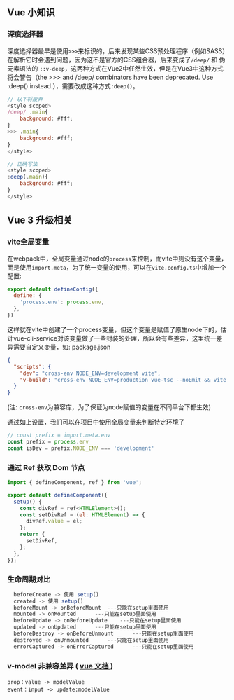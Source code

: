 <!--
 * @Author: ShawnPhang
 * @LastEditors: ShawnPhang
 * @Description: 
 * @Date: 2021-07-26 15:09:45
 * @LastEditTime: 2021-09-01 10:29:49
 * @site: book.palxp.com / blog.palxp.com
-->

## Vue 小知识

### 深度选择器

深度选择器最早是使用`>>>`来标识的，后来发现某些CSS预处理程序（例如SASS）在解析它时会遇到问题，因为这不是官方的CSS组合器，后来变成了`/deep/` 和 伪元素语法的 `::v-deep`，这两种方式在Vue2中任然生效，但是在Vue3中这种方式将会警告（the >>> and /deep/ combinators have been deprecated. Use :deep() instead.），需要改成这种方式`:deep()`。
```js
// 以下将废弃
<style scoped>
/deep/ .main{
    background: #fff;
}
>>> .main{
    background: #fff;
}
</style>

// 正确写法
<style scoped>
:deep(.main){
    background: #fff;
}
</style>
```

## Vue 3 升级相关

### vite全局变量

在webpack中，全局变量通过node的`process`来控制，而vite中则没有这个变量，而是使用`import.meta`，为了统一变量的使用，可以在`vite.config.ts`中增加一个配置:
```js
export default defineConfig({
  define: {
    'process.env': process.env,
  },
})
```
这样就在vite中创建了一个process变量，但这个变量是赋值了原生node下的，估计vue-cli-service对该变量做了一些封装的处理，所以会有些差异，这里统一差异需要自定义变量，如:
package.json
```json
{
  "scripts": {
    "dev": "cross-env NODE_ENV=development vite",
    "v-build": "cross-env NODE_ENV=production vue-tsc --noEmit && vite build"
  }
}
```
(注: `cross-env`为兼容库，为了保证为node赋值的变量在不同平台下都生效)

通过如上设置，我们可以在项目中使用全局变量来判断特定环境了
```js
// const prefix = import.meta.env
const prefix = process.env
const isDev = prefix.NODE_ENV === 'development'
```

### 通过 Ref 获取 Dom 节点

```js
import { defineComponent, ref } from 'vue';

export default defineComponent({
  setup() {
    const divRef = ref<HTMLElement>();
    const setDivRef = (el: HTMLElement) => {
      divRef.value = el;
    };
    return {
      setDivRef,
    };
  },
});
```

### 生命周期对比

```js
  beforeCreate -> 使用 setup()
  created -> 使用 setup()
  beforeMount -> onBeforeMount  ---只能在setup里面使用
  mounted -> onMounted		---只能在setup里面使用
  beforeUpdate -> onBeforeUpdate	---只能在setup里面使用
  updated -> onUpdated		---只能在setup里面使用
  beforeDestroy -> onBeforeUnmount		---只能在setup里面使用
  destroyed -> onUnmounted		---只能在setup里面使用
  errorCaptured -> onErrorCaptured		---只能在setup里面使用
```

### v-model 非兼容差异 ( [ vue 文档 ](https://vue3js.cn/docs/zh/guide/migration/v-model.html#%E6%A6%82%E8%A7%88) )

```
prop：value -> modelValue
event：input -> update:modelValue
```

